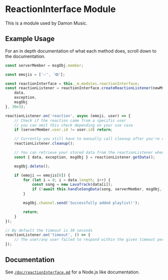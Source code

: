 # ReactionInterface Module

This is a module used by Damon Music.

## Example Usage

For an in depth documentation of what each method does, scroll down to the documentation.
```js
const serverMember = msgObj.member;

const emojis = ['✅', '❎'];

const reactionInterface = this._m.modules.reactionInterface;
const reactionListener = reactionInterface.createReactionListener(newMsg, emojis, 'add', {
    data,
    exception,
    msgObj
}, 30e3);

reactionListener.on('reaction', async (emoji, user) => {
    // Check if the reaction came from a specific user
    // you can omit this check depending on your use case
    if (serverMember.user.id != user.id) return;

    // Currently you still have to manually call cleanup after you're done using the reactionListener
    reactionListener.cleanup();

    // You can retrieve your stored data from the reactionListener whenever you need it
    const { data, exception, msgObj } = reactionListener.getData();

    msgObj.delete();

    if (emoji == emojis[0]) {
        for (let i = 0; i < data.length; i++) {
            const song = new LavaTrack(data[i]);
            if (!await this.handleSongData(song, serverMember, msgObj, voiceChannel, null, false, false)) break;
        }

        msgObj.channel.send('Successfully added playlist!');

        return;
    }
});

// By default the timeout is 30 seconds
reactionListener.on('timeout', () => {
    // The user/any user failed to respond within the given timeout period
});
```

## Documentation

See [`/doc/reactionInterface.md`](./doc/reactionInterface.md) for a Node.js like documentation.
